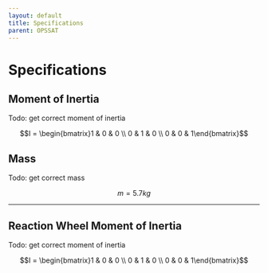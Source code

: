 ```yaml
---
layout: default
title: Specifications
parent: OPSSAT
---
```



# Specifications


## Moment of Inertia


Todo: get correct moment of inertia

$$I = \begin{bmatrix}1 & 0 & 0 \\ 0 & 1 & 0 \\ 0 & 0 & 1\end{bmatrix}$$

## Mass

Todo: get correct mass

$$m = 5.7kg $$

---

## Reaction Wheel Moment of Inertia


Todo: get correct moment of inertia

$$I = \begin{bmatrix}1 & 0 & 0 \\ 0 & 1 & 0 \\ 0 & 0 & 1\end{bmatrix}$$
